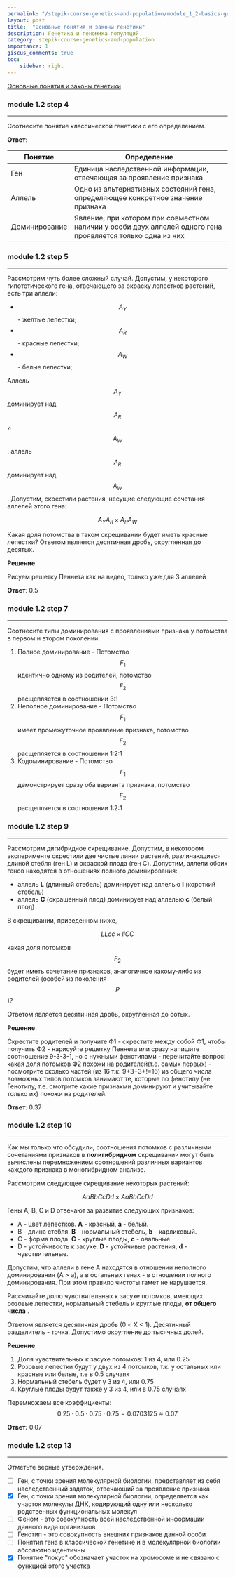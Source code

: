 ```yaml
---
permalink: "/stepik-course-genetics-and-population/module_1_2-basics-genetic-laws"
layout: post
title:  "Основные понятия и законы генетики"
description: Генетика и геномика популяций
category: stepik-course-genetics-and-population
importance: 1
giscus_comments: true
toc:
    sidebar: right
---
```


[Основные понятия и законы генетики](https://stepik.org/lesson/88180/step/1?unit=64520)

### module 1.2 step 4

-----------

Соотнесите понятие классической генетики с его определением.

**Ответ**:

| Понятие  | Определение |
| ------- | ------------|
| Ген                      | Единица наследственной информации, отвечающая за проявление признака |
| Аллель                | Одно из альтернативных состояний гена, определяющее конкретное значение признака |
| Доминирование | Явление, при котором при совместном наличии у особи двух аллелей одного гена проявляется только одна из них |  


### module 1.2 step 5

---------------------

Рассмотрим чуть более сложный случай. Допустим, у некоторого гипотетического гена, отвечающего за окраску лепестков растений, есть три аллели:

* $$A_Y$$ - желтые лепестки;
* $$A_R$$ - красные лепестки;
* $$A_W$$ - белые лепестки;

Аллель $$A_Y$$ доминирует над $$A_R$$ и $$A_W$$, аллель $$A_R$$ доминирует над $$A_W$$. Допустим, скрестили растения, несущие следующие сочетания аллелей этого гена:

$$A_YA_R \times A_RA_W$$

Какая доля потомства в таком скрещивании будет иметь красные лепестки? Ответом является десятичная дробь, округленная до десятых.

**Решение**

Рисуем решетку Пеннета как на видео, только уже для 3 аллелей

**Ответ**: 0.5


### module 1.2 step 7

-----------------------------------------------------

Соотнесите типы доминирования с проявлениями признака у потомства в первом и втором поколении.

1. Полное доминирование - Потомство $$F_1$$ идентично одному из родителей, потомство $$F_2$$ расщепляется в соотношении 3:1
2. Неполное доминирование - Потомство $$F_1$$ имеет промежуточное проявление признака, потомство $$F_2$$ расщепляется в соотношении 1:2:1
3. Кодоминирование - Потомство $$F_1$$ демонстрирует сразу оба варианта признака, потомство $$F_2$$ расщепляется в соотношении 1:2:1

### module 1.2 step 9

---------------------------------------

Рассмотрим дигибридное скрещивание. Допустим, в некотором эксперименте скрестили две чистые линии растений, различающиеся длиной стебля (ген L) и окраской плода (ген C). Допустим, аллели обоих генов находятся в отношениях полного доминирования:

* аллель **L** (длинный стебель) доминирует над аллелью **l** (короткий стебель)
* аллель **C** (окрашенный плод) доминирует над аллелью **c** (белый плод)

В скрещивании, приведенном ниже,

$$LLcc \times llCC$$

какая доля потомков $$F_2$$ будет иметь сочетание признаков, аналогичное какому-либо из родителей (особей из поколения $$P$$)?

Ответом является десятичная дробь, округленная до сотых.

**Решение**:

Скрестите родителей и получите Ф1 - скрестите между собой Ф1, чтобы получить Ф2 - нарисуйте решетку Пеннета или сразу напишите соотношение 9-3-3-1, но с нужными фенотипами -  перечитайте вопрос: какая доля потомков Ф2 похожи на родителей(т.е. самых первых) - посмотрите сколько частей (из 16 т.к. 9+3+3+!=16) из общего числа возможных типов потомков занимают те, которые по фенотипу (не Генотипу, т.е. смотрите какие признакми доминируют и учитывайте только их) похожи на родителей.

**Ответ**: 0.37

### module 1.2 step 10

----------------------------------------

Как мы только что обсудили, соотношения потомков с различными сочетаниями признаков в **полигибридном** скрещивании могут быть вычислены перемножением соотношений различных вариантов каждого признака в моногибридном анализе.

Рассмотрим следующее скрещивание некоторых растений:

$$AaBbCcDd \times AaBbCcDd$$

Гены A, B, C и D отвечают за развитие следующих признаков:

* A - цвет лепестков. **A** - красный, **а** - белый.
* B - длина стебля. **B** - нормальный стебель, **b** - карликовый.
* C - форма плода. **C** - круглые плоды, **c** - овальные.
* D - устойчивость к засухе. **D** - устойчивые растения, **d** - чувствительные.

Допустим, что аллели в гене A находятся в отношении неполного доминирования (A > a), а в остальных генах - в отношении полного доминирования. При этом правило чистоты гамет не нарушается.

Рассчитайте долю чувствительных к засухе потомков, имеющих розовые лепестки, нормальный стебель и круглые плоды,  **от общего числа** .

Ответом является десятичная дробь (0 < X < 1). Десятичный разделитель - точка. Допустимо округление до тысячных долей.

**Решение**

1) Доля чувствительных к засухе потомков: 1 из 4, или 0.25
2) Розовые лепестки будут у двух из 4 потомков, т.к. у остальных или красные или белые, т.е в 0.5 случаях
3) Нормальный стебель будет у 3 из 4, или 0.75
4) Круглые плоды будут также у 3 из 4, или в 0.75 случаях

Перемножаем все коэффициенты: $$0.25\cdot0.5\cdot0.75\cdot0.75=0.0703125\approx0.07$$

**Ответ:** 0.07

### module 1.2 step 13

---------------------------------------

Отметьте верные утверждения.

* [ ] Ген, с точки зрения молекулярной биологии, представляет из себя наследственный задаток, отвечающий за проявление признака
* [x] Ген, с точки зрения молекулярной биологии, определяется как участок молекулы ДНК, кодирующий одну или несколько родственных функциональных молекул
* [ ] Феном - это совокупность всей наследственной информации данного вида организмов
* [ ] Генотип - это совокупность внешних признаков данной особи
* [ ] Понятия гена в классической генетике и в молекулярной биологии абсолютно идентичны
* [x] Понятие "локус" обозначает участок на хромосоме и не связано с функцией этого участка
